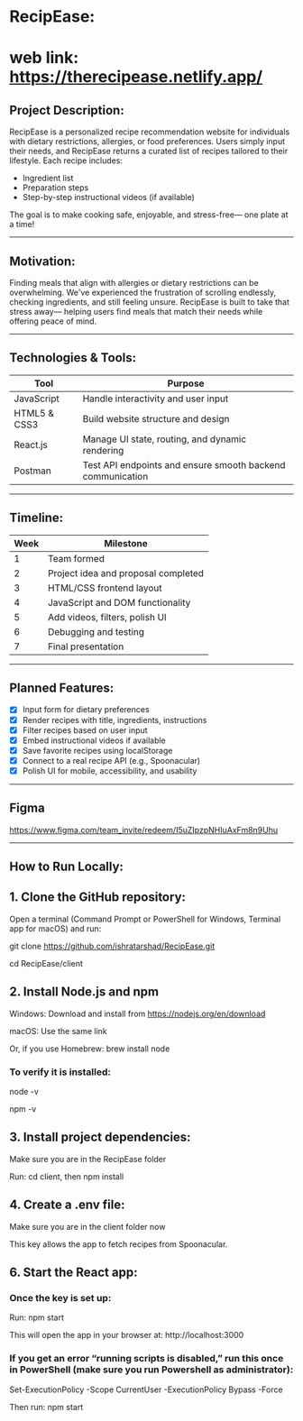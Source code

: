 # RecipEase:
# web link: https://therecipease.netlify.app/ 

## Project Description:

RecipEase is a personalized recipe recommendation website for individuals with dietary restrictions, allergies, or food preferences. Users simply input their needs, and RecipEase returns a curated list of recipes tailored to their lifestyle. Each recipe includes:

- Ingredient list
- Preparation steps
- Step-by-step instructional videos (if available)

The goal is to make cooking safe, enjoyable, and stress-free— one plate at a time!

---

## Motivation:

Finding meals that align with allergies or dietary restrictions can be overwhelming. We've experienced the frustration of scrolling endlessly, checking ingredients, and still feeling unsure. RecipEase is built to take that stress away— helping users find meals that match their needs while offering peace of mind.

---

## Technologies & Tools:

| Tool         | Purpose                                                       |
|--------------|---------------------------------------------------------------|
| JavaScript   | Handle interactivity and user input                           |
| HTML5 & CSS3 | Build website structure and design                            |
| React.js     | Manage UI state, routing, and dynamic rendering               |
| Postman      | Test API endpoints and ensure smooth backend communication    |

---

## Timeline:

| Week | Milestone                                  |
|------|---------------------------------------------|
| 1    | Team formed                                 |
| 2    | Project idea and proposal completed         |
| 3    | HTML/CSS frontend layout                    |
| 4    | JavaScript and DOM functionality            |
| 5    | Add videos, filters, polish UI              |
| 6    | Debugging and testing                       |
| 7    | Final presentation                          |

---

## Planned Features:

- [x] Input form for dietary preferences
- [x] Render recipes with title, ingredients, instructions
- [x] Filter recipes based on user input
- [x] Embed instructional videos if available
- [x] Save favorite recipes using localStorage
- [x] Connect to a real recipe API (e.g., Spoonacular)
- [x] Polish UI for mobile, accessibility, and usability

---

## Figma
https://www.figma.com/team_invite/redeem/I5uZIpzpNHIuAxFm8n9Uhu

---
## How to Run Locally:

## 1. Clone the GitHub repository:

Open a terminal (Command Prompt or PowerShell for Windows, Terminal app for macOS) and run:

  git clone https://github.com/ishratarshad/RecipEase.git
  
  cd RecipEase/client

## 2. Install Node.js and npm

Windows: Download and install from https://nodejs.org/en/download

macOS: Use the same link

Or, if you use Homebrew: brew install node

### To verify it is installed:
  
  node -v
  
  npm -v

## 3. Install project dependencies:
Make sure you are in the RecipEase folder

Run: cd client, then npm install

## 4. Create a .env file:

Make sure you are in the client folder now



This key allows the app to fetch recipes from Spoonacular.

## 6. Start the React app:

### Once the key is set up:

  Run: npm start
  
This will open the app in your browser at: http://localhost:3000

### If you get an error  “running scripts is disabled,” run this once in PowerShell (make sure you run Powershell as administrator):

  Set-ExecutionPolicy -Scope CurrentUser -ExecutionPolicy Bypass -Force
 
Then run:  npm start


